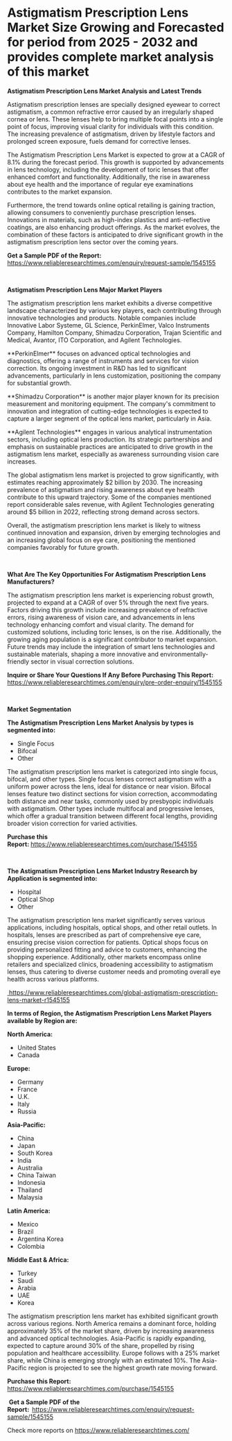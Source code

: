 <p><h1>Astigmatism Prescription Lens Market Size Growing and Forecasted for period from 2025 - 2032 and provides complete market analysis of this market</h1></p><p><strong>Astigmatism Prescription Lens Market Analysis and Latest Trends</strong></p>
<p><p>Astigmatism prescription lenses are specially designed eyewear to correct astigmatism, a common refractive error caused by an irregularly shaped cornea or lens. These lenses help to bring multiple focal points into a single point of focus, improving visual clarity for individuals with this condition. The increasing prevalence of astigmatism, driven by lifestyle factors and prolonged screen exposure, fuels demand for corrective lenses.</p><p>The Astigmatism Prescription Lens Market is expected to grow at a CAGR of 8.1% during the forecast period. This growth is supported by advancements in lens technology, including the development of toric lenses that offer enhanced comfort and functionality. Additionally, the rise in awareness about eye health and the importance of regular eye examinations contributes to the market expansion. </p><p>Furthermore, the trend towards online optical retailing is gaining traction, allowing consumers to conveniently purchase prescription lenses. Innovations in materials, such as high-index plastics and anti-reflective coatings, are also enhancing product offerings. As the market evolves, the combination of these factors is anticipated to drive significant growth in the astigmatism prescription lens sector over the coming years.</p></p>
<p><strong>Get a Sample PDF of the Report:&nbsp;</strong> <a href="https://www.reliableresearchtimes.com/enquiry/request-sample/1545155?utm_campaign=2292&utm_medium=2&utm_source=Github&utm_content=ia&utm_term=09022025&utm_id=astigmatism-prescription-lens">https://www.reliableresearchtimes.com/enquiry/request-sample/1545155</a></p>
<p>&nbsp;</p>
<p><strong>Astigmatism Prescription Lens Major Market Players</strong></p>
<p><p>The astigmatism prescription lens market exhibits a diverse competitive landscape characterized by various key players, each contributing through innovative technologies and products. Notable companies include Innovative Labor Systeme, GL Science, PerkinElmer, Valco Instruments Company, Hamilton Company, Shimadzu Corporation, Trajan Scientific and Medical, Avantor, ITO Corporation, and Agilent Technologies. </p><p>**PerkinElmer** focuses on advanced optical technologies and diagnostics, offering a range of instruments and services for vision correction. Its ongoing investment in R&D has led to significant advancements, particularly in lens customization, positioning the company for substantial growth.</p><p>**Shimadzu Corporation** is another major player known for its precision measurement and monitoring equipment. The company's commitment to innovation and integration of cutting-edge technologies is expected to capture a larger segment of the optical lens market, particularly in Asia.</p><p>**Agilent Technologies** engages in various analytical instrumentation sectors, including optical lens production. Its strategic partnerships and emphasis on sustainable practices are anticipated to drive growth in the astigmatism lens market, especially as awareness surrounding vision care increases.</p><p>The global astigmatism lens market is projected to grow significantly, with estimates reaching approximately $2 billion by 2030. The increasing prevalence of astigmatism and rising awareness about eye health contribute to this upward trajectory. Some of the companies mentioned report considerable sales revenue, with Agilent Technologies generating around $5 billion in 2022, reflecting strong demand across sectors.</p><p>Overall, the astigmatism prescription lens market is likely to witness continued innovation and expansion, driven by emerging technologies and an increasing global focus on eye care, positioning the mentioned companies favorably for future growth.</p></p>
<p>&nbsp;</p>
<p><strong>What Are The Key Opportunities For Astigmatism Prescription Lens Manufacturers?</strong></p>
<p><p>The astigmatism prescription lens market is experiencing robust growth, projected to expand at a CAGR of over 5% through the next five years. Factors driving this growth include increasing prevalence of refractive errors, rising awareness of vision care, and advancements in lens technology enhancing comfort and visual clarity. The demand for customized solutions, including toric lenses, is on the rise. Additionally, the growing aging population is a significant contributor to market expansion. Future trends may include the integration of smart lens technologies and sustainable materials, shaping a more innovative and environmentally-friendly sector in visual correction solutions.</p></p>
<p><strong>Inquire or Share Your Questions If Any Before Purchasing This Report:</strong> <a href="https://www.reliableresearchtimes.com/enquiry/pre-order-enquiry/1545155?utm_campaign=2292&utm_medium=2&utm_source=Github&utm_content=ia&utm_term=09022025&utm_id=astigmatism-prescription-lens">https://www.reliableresearchtimes.com/enquiry/pre-order-enquiry/1545155</a></p>
<p>&nbsp;</p>
<p><strong>Market Segmentation</strong></p>
<p><strong>The Astigmatism Prescription Lens Market Analysis by types is segmented into:</strong></p>
<p><ul><li>Single Focus</li><li>Bifocal</li><li>Other</li></ul></p>
<p><p>The astigmatism prescription lens market is categorized into single focus, bifocal, and other types. Single focus lenses correct astigmatism with a uniform power across the lens, ideal for distance or near vision. Bifocal lenses feature two distinct sections for vision correction, accommodating both distance and near tasks, commonly used by presbyopic individuals with astigmatism. Other types include multifocal and progressive lenses, which offer a gradual transition between different focal lengths, providing broader vision correction for varied activities.</p></p>
<p><strong>Purchase this Report:&nbsp;</strong><a href="https://www.reliableresearchtimes.com/purchase/1545155?utm_campaign=2292&utm_medium=2&utm_source=Github&utm_content=ia&utm_term=09022025&utm_id=astigmatism-prescription-lens">https://www.reliableresearchtimes.com/purchase/1545155</a></p>
<p>&nbsp;</p>
<p><strong>The Astigmatism Prescription Lens Market Industry Research by Application is segmented into:</strong></p>
<p><ul><li>Hospital</li><li>Optical Shop</li><li>Other</li></ul></p>
<p><p>The astigmatism prescription lens market significantly serves various applications, including hospitals, optical shops, and other retail outlets. In hospitals, lenses are prescribed as part of comprehensive eye care, ensuring precise vision correction for patients. Optical shops focus on providing personalized fitting and advice to customers, enhancing the shopping experience. Additionally, other markets encompass online retailers and specialized clinics, broadening accessibility to astigmatism lenses, thus catering to diverse customer needs and promoting overall eye health across various platforms.</p></p>
<p><a href="https://www.reliableresearchtimes.com/global-astigmatism-prescription-lens-market-r1545155?utm_campaign=2292&utm_medium=2&utm_source=Github&utm_content=ia&utm_term=09022025&utm_id=astigmatism-prescription-lens">&nbsp;https://www.reliableresearchtimes.com/global-astigmatism-prescription-lens-market-r1545155</a></p>
<p><strong>In terms of Region, the Astigmatism Prescription Lens Market Players available by Region are:</strong></p>
<p>
    <p> <strong> North America: </strong>
        <ul>
            <li>United States</li>
            <li>Canada</li>
        </ul>
        </p> 
    <p> <strong> Europe: </strong>
        <ul>
            <li>Germany</li>
            <li>France</li>
            <li>U.K.</li>
            <li>Italy</li>
            <li>Russia</li>
        </ul>
        </p> 
    <p> <strong> Asia-Pacific: </strong>
        <ul>
            <li>China</li>
            <li>Japan</li>
            <li>South Korea</li>
            <li>India</li>
            <li>Australia</li>
            <li>China Taiwan</li>
            <li>Indonesia</li>
            <li>Thailand</li>
            <li>Malaysia</li>
        </ul>
        </p> 
    <p> <strong> Latin America: </strong>
        <ul>
            <li>Mexico</li>
            <li>Brazil</li>
            <li>Argentina Korea</li>
            <li>Colombia</li>
        </ul>
        </p> 
    <p> <strong> Middle East & Africa: </strong>
        <ul>
            <li>Turkey</li>
            <li>Saudi</li>
            <li>Arabia</li>
            <li>UAE</li>
            <li>Korea</li>
        </ul>
    </p>
    </p>
<p><p>The astigmatism prescription lens market has exhibited significant growth across various regions. North America remains a dominant force, holding approximately 35% of the market share, driven by increasing awareness and advanced optical technologies. Asia-Pacific is rapidly expanding, expected to capture around 30% of the share, propelled by rising population and healthcare accessibility. Europe follows with a 25% market share, while China is emerging strongly with an estimated 10%. The Asia-Pacific region is projected to see the highest growth rate moving forward.</p></p>
<p><strong>Purchase this Report: </strong><a href="https://www.reliableresearchtimes.com/purchase/1545155?utm_campaign=2292&utm_medium=2&utm_source=Github&utm_content=ia&utm_term=09022025&utm_id=astigmatism-prescription-lens">https://www.reliableresearchtimes.com/purchase/1545155</a></p>
<p>&nbsp;<strong>Get a Sample PDF of the Report:&nbsp;&nbsp;</strong><a href="https://www.reliableresearchtimes.com/enquiry/request-sample/1545155?utm_campaign=2292&utm_medium=2&utm_source=Github&utm_content=ia&utm_term=09022025&utm_id=astigmatism-prescription-lens">https://www.reliableresearchtimes.com/enquiry/request-sample/1545155</a></p>
<p><strong></strong></p>
<p>Check more reports on <a href="https://www.reliableresearchtimes.com/?utm_campaign=2292&utm_medium=2&utm_source=Github&utm_content=ia&utm_term=09022025&utm_id=astigmatism-prescription-lens">https://www.reliableresearchtimes.com/</a></p>